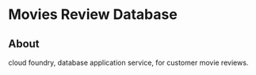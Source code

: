# Movies Review Database

## About 

cloud foundry, database application service, for customer movie reviews.

